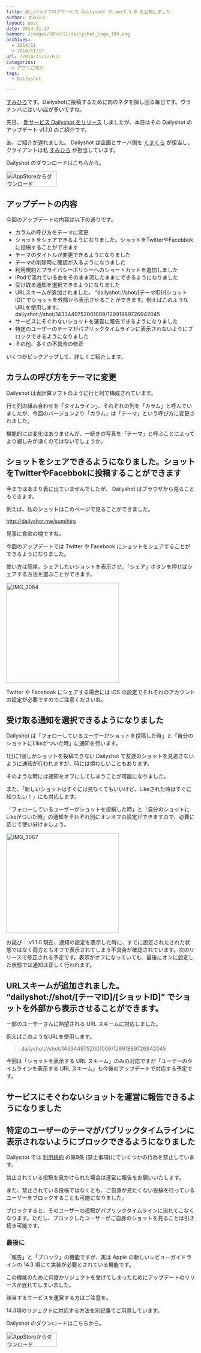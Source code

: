```yaml
---
title: 新しいライフログサービス Dailyshot の ver1.1.0 を公開しました
author: すみひろ
layout: post
date: 2014-11-17
banner: /images/2014/11/dailyshot_logo_100.png
archives:
  - 2014/11
  - 2014/11/17
url: /2014/11/17/613
categories:
  - アプリご紹介
tags:
  - Dailyshot

---
```

[すみひろ](http://twitter.com/sumihiro)です。Dailyshotに投稿するために肉のネタを探し回る毎日です。ウラナンバにはいい店が多いですね。

先日、 [新サービス Dailyshot をリリース](/2014/11/05/565) しましたが、本日はその Dailyshot のアップデート v1.1.0 のご紹介です。

あ、ご紹介が遅れました。 Dailyshot は企画とサーバ側を [くまくら](http://twitter.com/kumatch) が担当し、クライアントは私 [すみひろ](http://twitter.com/sumihiro) が担当しています。

Dailyshot のダウンロードはこちらから。
  
<a href="https://itunes.apple.com/jp/app/dailyshot/id932716879" target="_blank"><img src="/images/2014/04/Download_on_the_App_Store_Badge_JP_135x40_1004.png" alt="AppStoreからダウンロード" width="135" height="40" class="alignnone size-full wp-image-58" /></a>

## アップデートの内容

今回のアップデートの内容は以下の通りです。

  * カラムの呼び方をテーマに変更 
  * ショットをシェアできるようになりました。ショットをTwitterやFacebbokに投稿することができます 
  * テーマのタイトルが変更できるようになりました 
  * テーマの削除時に確認が入るようになりました 
  * 利用規約とプライバシーポリシーへのショートカットを追加しました 
  * iPodで流れている曲をそのまま流したままにできるようになりました 
  * 受け取る通知を選択できるようになりました 
  * URLスキームが追加されました。 &#8220;dailyshot://shot/[テーマID]/[ショットID]&#8221; でショットを外部から表示させることができます。例えばこのようなURLを使用します。 dailyshot://shot/1433449752001009/12991889726942045 
  * サービスにそぐわないショットを運営に報告できるようになりました 
  * 特定のユーザーのテーマがパブリックタイムラインに表示されないようにブロックできるようになりました 
  * その他、多くの不具合の修正

いくつかピックアップして、詳しくご紹介します。

<!--more-->

## カラムの呼び方をテーマに変更

Dailyshot は表計算ソフトのように行と列で構成されています。
  
行と列の組み合わせを「タイムライン」、それぞれの列を「カラム」と呼んでいましたが、今回のバージョンより「カラム」は「テーマ」という呼び方に変更されました。
  
機能的には変化はありませんが、一続きの写真を「テーマ」と呼ぶことによってより親しみが湧くのではないでしょうか。

## ショットをシェアできるようになりました。ショットをTwitterやFacebbokに投稿することができます

今まではあまり表に出ていませんでしたが、 Dailyshot はブラウザから見ることもできます。
  
例えば、私のショットはこのページで見ることができました。
  
<http://dailyshot.me/sumihiro>
  
見事に食欲の塊ですね。

今回のアップデートでは Twitter や Facebook にショットをシェアすることができるようになりました。
  
使い方は簡単。シェアしたいショットを表示させ、「シェア」ボタンを押せばシェアする方法を選ぶことができます。

[<img src="/images/2014/11/IMG_3064-300x266.jpg" alt="IMG_3064" width="300" height="266" class="alignnone size-medium wp-image-620" />](/images/2014/11/IMG_3064.jpg)

Twitter や Facebook にシェアする場合には iOS の設定でそれぞれのアカウントの設定が必要ですのでご注意くださいね。

## 受け取る通知を選択できるようになりました

Dailyshot は「フォローしているユーザーがショットを投稿した時」と「自分のショットにLikeがついた時」に通知を行います。
  
1日に1個しかショットを投稿できない Dailyshot で友達のショットを見逃さないように通知が行われますが、時には煩わしいこともあります。
  
そのような時には通知をオフにしてしまうことが可能になりました。

また、「新しいショットはすぐには見なくてもいいけど、Likeされた時はすぐに知りたい！」にも対応します。
  
「フォローしているユーザーがショットを投稿した時」と「自分のショットにLikeがついた時」の通知をそれぞれ別にオンオフの設定ができますので、必要に応じて使い分けましょう。

[<img src="/images/2014/11/IMG_3067-300x266.jpg" alt="IMG_3067" width="300" height="266" class="alignnone size-medium wp-image-621" />](/images/2014/11/IMG_3067.jpg)

お詫び： v1.1.0 現在、通知の設定を表示した時に、すでに設定されたされた状態ではなく両方ともオフで表示されてしまう不具合が確認されています。次のリリースで修正される予定です。表示がオフになっていても、最後にオンに設定した状態では通知は正しく行われます。

## URLスキームが追加されました。 &#8220;dailyshot://shot/[テーマID]/[ショットID]&#8221; でショットを外部から表示させることができます。

一部のユーザーさんに熱望される URL スキームに対応しました。
  
例えばこのようなURLを使用します。

> dailyshot://shot/1433449752001009/12991889726942045

今回は「ショットを表示する URL スキーム」のみの対応ですが「ユーザーのタイムラインを表示する URL スキーム」も今後のアップデートで対応する予定です。

## サービスにそぐわないショットを運営に報告できるようになりました

## 特定のユーザーのテーマがパブリックタイムラインに表示されないようにブロックできるようになりました

Dailyshot では [利用規約](http://dailyshot.me/legal/terms.html) の第9条 (禁止事項)にていくつかの行為を禁止しています。
  
禁止されている投稿を見かけられた場合は運営に報告をお願いいたします。
  
また、禁止されている投稿ではなくとも、ご自身が見たくない投稿を行っているユーザーをブロックすることも可能になりました。
  
ブロックすると、そのユーザーの投稿がパブリックタイムラインに流れてこなくなります。ただし、ブロックしたユーザーがご自身のショットを見ることは引き続き可能です。

### 最後に

「報告」と「ブロック」の機能ですが、実は Apple の新しいレビューガイドラインの 14.3 項にて実装が必要とされている機能です。
  
この機能のために何度かリジェクトを受けてしまったためにアップデートのリリースが遅れてしまいました。
  
該当するサービスを運営する方はご注意を。

<a herf="/2014/11/17/627">14.3項のリジェクトに対応する方法</a>を別記事でご用意しています。
  
Dailyshot のダウンロードはこちらから。
  
<a href="https://itunes.apple.com/jp/app/dailyshot/id932716879" target="_blank"><img src="/images/2014/04/Download_on_the_App_Store_Badge_JP_135x40_1004.png" alt="AppStoreからダウンロード" width="135" height="40" class="alignnone size-full wp-image-58" /></a>